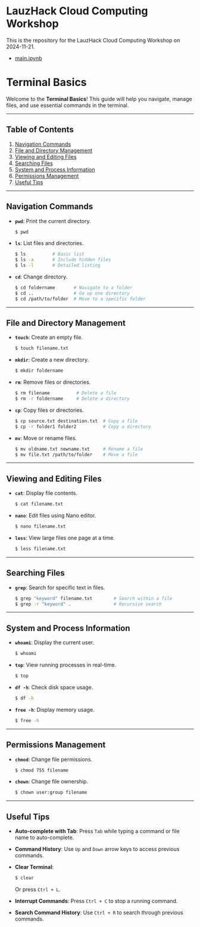 # LauzHack Cloud Computing Workshop

This is the repository for the LauzHack Cloud Computing Workshop on 2024-11-21.

- [main.ipynb](main.ipynb)


# Terminal Basics 

Welcome to the **Terminal Basics**! This guide will help you navigate, manage files, and use essential commands in the terminal.

---

## Table of Contents
1. [Navigation Commands](#navigation-commands)
2. [File and Directory Management](#file-and-directory-management)
3. [Viewing and Editing Files](#viewing-and-editing-files)
4. [Searching Files](#searching-files)
5. [System and Process Information](#system-and-process-information)
6. [Permissions Management](#permissions-management)
7. [Useful Tips](#useful-tips)




---


## Navigation Commands


- **`pwd`**: Print the current directory.
  ```bash
  $ pwd
  ```
- **`ls`**: List files and directories.
  ```bash
  $ ls          # Basic list
  $ ls -a       # Include hidden files
  $ ls -l       # Detailed listing
  ```
- **`cd`**: Change directory.
  ```bash
  $ cd foldername       # Navigate to a folder
  $ cd ..               # Go up one directory
  $ cd /path/to/folder  # Move to a specific folder
  ```

---

## File and Directory Management

- **`touch`**: Create an empty file.
  ```bash
  $ touch filename.txt
  ```
- **`mkdir`**: Create a new directory.
  ```bash
  $ mkdir foldername
  ```
- **`rm`**: Remove files or directories.
  ```bash
  $ rm filename          # Delete a file
  $ rm -r foldername     # Delete a directory
  ```
- **`cp`**: Copy files or directories.
  ```bash
  $ cp source.txt destination.txt  # Copy a file
  $ cp -r folder1 folder2          # Copy a directory
  ```
- **`mv`**: Move or rename files.
  ```bash
  $ mv oldname.txt newname.txt     # Rename a file
  $ mv file.txt /path/to/folder    # Move a file
  ```

---

## Viewing and Editing Files

- **`cat`**: Display file contents.
  ```bash
  $ cat filename.txt
  ```
- **`nano`**: Edit files using Nano editor.
  ```bash
  $ nano filename.txt
  ```
- **`less`**: View large files one page at a time.
  ```bash
  $ less filename.txt
  ```

---

## Searching Files

- **`grep`**: Search for specific text in files.
  ```bash
  $ grep "keyword" filename.txt        # Search within a file
  $ grep -r "keyword" .                # Recursive search
  ```

---

## System and Process Information

- **`whoami`**: Display the current user.
  ```bash
  $ whoami
  ```
- **`top`**: View running processes in real-time.
  ```bash
  $ top
  ```
- **`df -h`**: Check disk space usage.
  ```bash
  $ df -h
  ```
- **`free -h`**: Display memory usage.
  ```bash
  $ free -h
  ```

---

## Permissions Management

- **`chmod`**: Change file permissions.
  ```bash
  $ chmod 755 filename
  ```
- **`chown`**: Change file ownership.
  ```bash
  $ chown user:group filename
  ```

---

## Useful Tips

- **Auto-complete with Tab**:
  Press `Tab` while typing a command or file name to auto-complete.

- **Command History**:
  Use `Up` and `Down` arrow keys to access previous commands.

- **Clear Terminal**:
  ```bash
  $ clear
  ```
  Or press `Ctrl + L`.

- **Interrupt Commands**:
  Press `Ctrl + C` to stop a running command.

- **Search Command History**:
  Use `Ctrl + R` to search through previous commands.
